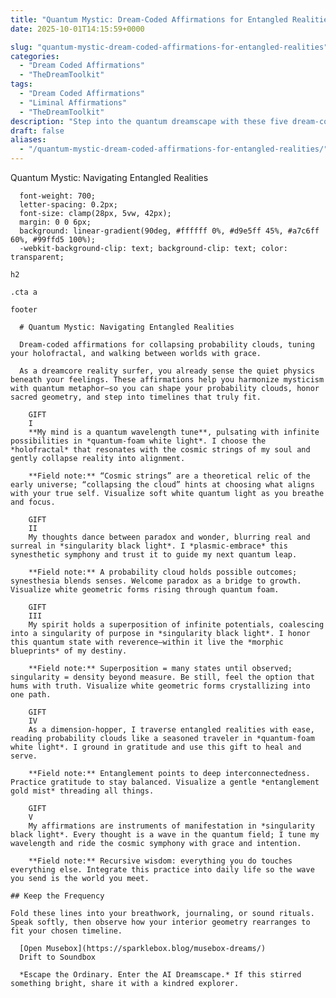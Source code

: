 ```yaml
---
title: "Quantum Mystic: Dream-Coded Affirmations for Entangled Realities"
date: 2025-10-01T14:15:59+0000

slug: "quantum-mystic-dream-coded-affirmations-for-entangled-realities"
categories:
  - "Dream Coded Affirmations"
  - "TheDreamToolkit"
tags:
  - "Dream Coded Affirmations"
  - "Liminal Affirmations"
  - "TheDreamToolkit"
description: "Step into the quantum dreamscape with these five dream-coded affirmations. Designed to help you collapse probability clouds, traverse entangled realities, and align with your holofractal purpose, each affirmation is a shimmering gift to tune your inner frequency and manifest with intention."
draft: false
aliases:
  - "/quantum-mystic-dream-coded-affirmations-for-entangled-realities/"
---
```

Quantum Mystic: Navigating Entangled Realities

      font-weight: 700;
      letter-spacing: 0.2px;
      font-size: clamp(28px, 5vw, 42px);
      margin: 0 0 6px;
      background: linear-gradient(90deg, #ffffff 0%, #d9e5ff 45%, #a7c6ff 60%, #99ffd5 100%);
      -webkit-background-clip: text; background-clip: text; color: transparent;

    h2

    .cta a

    footer

      # Quantum Mystic: Navigating Entangled Realities

      Dream-coded affirmations for collapsing probability clouds, tuning your holofractal, and walking between worlds with grace.

      As a dreamcore reality surfer, you already sense the quiet physics beneath your feelings. These affirmations help you harmonize mysticism with quantum metaphor—so you can shape your probability clouds, honor sacred geometry, and step into timelines that truly fit.

        GIFT
        I
        **My mind is a quantum wavelength tune**, pulsating with infinite possibilities in *quantum-foam white light*. I choose the *holofractal* that resonates with the cosmic strings of my soul and gently collapse reality into alignment.

        **Field note:** “Cosmic strings” are a theoretical relic of the early universe; “collapsing the cloud” hints at choosing what aligns with your true self. Visualize soft white quantum light as you breathe and focus.

        GIFT
        II
        My thoughts dance between paradox and wonder, blurring real and surreal in *singularity black light*. I *plasmic-embrace* this synesthetic symphony and trust it to guide my next quantum leap.

        **Field note:** A probability cloud holds possible outcomes; synesthesia blends senses. Welcome paradox as a bridge to growth. Visualize white geometric forms rising through quantum foam.

        GIFT
        III
        My spirit holds a superposition of infinite potentials, coalescing into a singularity of purpose in *singularity black light*. I honor this quantum state with reverence—within it live the *morphic blueprints* of my destiny.

        **Field note:** Superposition = many states until observed; singularity = density beyond measure. Be still, feel the option that hums with truth. Visualize white geometric forms crystallizing into one path.

        GIFT
        IV
        As a dimension-hopper, I traverse entangled realities with ease, reading probability clouds like a seasoned traveler in *quantum-foam white light*. I ground in gratitude and use this gift to heal and serve.

        **Field note:** Entanglement points to deep interconnectedness. Practice gratitude to stay balanced. Visualize a gentle *entanglement gold mist* threading all things.

        GIFT
        V
        My affirmations are instruments of manifestation in *singularity black light*. Every thought is a wave in the quantum field; I tune my wavelength and ride the cosmic symphony with grace and intention.

        **Field note:** Recursive wisdom: everything you do touches everything else. Integrate this practice into daily life so the wave you send is the world you meet.

    ## Keep the Frequency

    Fold these lines into your breathwork, journaling, or sound rituals. Speak softly, then observe how your interior geometry rearranges to fit your chosen timeline.

      [Open Musebox](https://sparklebox.blog/musebox-dreams/)
      Drift to Soundbox

      *Escape the Ordinary. Enter the AI Dreamscape.* If this stirred something bright, share it with a kindred explorer.